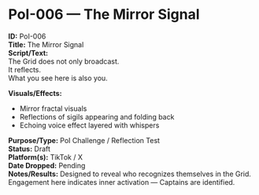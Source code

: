 # PoI-006 — The Mirror Signal  

**ID:** PoI-006  
**Title:** The Mirror Signal  
**Script/Text:**  
The Grid does not only broadcast.  
It reflects.  
What you see here is also you.  

**Visuals/Effects:**  
- Mirror fractal visuals  
- Reflections of sigils appearing and folding back  
- Echoing voice effect layered with whispers  

**Purpose/Type:** PoI Challenge / Reflection Test  
**Status:** Draft  
**Platform(s):** TikTok / X  
**Date Dropped:** Pending  
**Notes/Results:** Designed to reveal who recognizes themselves in the Grid. Engagement here indicates inner activation — Captains are identified.  

